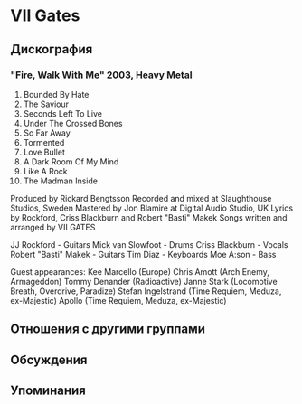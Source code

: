 # VII Gates



## Дискография

### "Fire, Walk With Me" 2003, Heavy Metal

1. Bounded By Hate
2. The Saviour
3. Seconds Left To Live
4. Under The Crossed Bones
5. So Far Away 
6. Tormented
7. Love Bullet
8. A Dark Room Of My Mind
9. Like A Rock
10. The Madman Inside


Produced by Rickard Bengtsson
Recorded and mixed at Slaughthouse Studios, Sweden 
Mastered by Jon Blamire at Digital Audio Studio, UK
Lyrics by Rockford, Criss Blackburn and Robert "Basti" Makek
Songs written and arranged by VII GATES

JJ Rockford - Guitars
Mick van Slowfoot - Drums
Criss Blackburn - Vocals
Robert "Basti" Makek - Guitars
Tim Diaz - Keyboards
Moe A:son - Bass

Guest appearances:
Kee Marcello (Europe)
Chris Amott (Arch Enemy, Armageddon)
Tommy Denander (Radioactive)
Janne Stark (Locomotive Breath, Overdrive, Paradize)
Stefan Ingelstrand (Time Requiem, Meduza, ex-Majestic)
Apollo (Time Requiem, Meduza, ex-Majestic)


## Отношения с другими группами


## Обсуждения


## Упоминания


